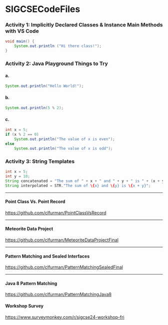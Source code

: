# SIGCSECodeFiles

### Activity 1: Implicitly Declared Classes & Instance Main Methods with VS Code

```java
void main() {
    System.out.println ("Hi there class!");
}
```

### Activity 2: Java Playground Things to Try

#### a. 
```java
System.out.println("Hello World!");
```

#### b.
```java
System.out.println(5 % 2);
```

#### c.
```java
int x = 5;
if (x % 2 == 0)
    System.out.println("The value of x is even");
else
    System.out.println("The value of x is odd");
```

### Activity 3: String Templates

```java
int x = 5; 
int y = 10;
String concatenated = "The sum of " + x + " and " + y + " is " + (x + y); 
String interpolated = STR."The sum of \{x} and \{y} is \{x + y}";
```

---

#### Point Class Vs. Point Record

https://github.com/clfurman/PointClassVsRecord

---

#### Meteorite Data Project

https://github.com/clfurman/MeteoriteDataProjectFinal

---

#### Pattern Matching and Sealed Interfaces

https://github.com/clfurman/PatternMatchingSealedFinal

---

#### Java 8 Pattern Matching

https://github.com/clfurman/PatternMatchingJava8

#### Workshop Survey

https://www.surveymonkey.com/r/sigcse24-workshop-fri
